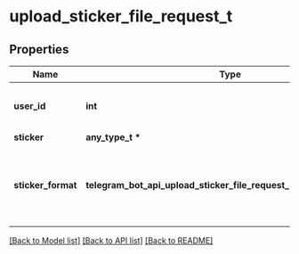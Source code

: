 # upload_sticker_file_request_t

## Properties
Name | Type | Description | Notes
------------ | ------------- | ------------- | -------------
**user_id** | **int** | User identifier of sticker file owner | 
**sticker** | **any_type_t \*** |  | 
**sticker_format** | **telegram_bot_api_upload_sticker_file_request_STICKERFORMAT_e** | Format of the sticker, must be one of “static”, “animated”, “video” | 

[[Back to Model list]](../README.md#documentation-for-models) [[Back to API list]](../README.md#documentation-for-api-endpoints) [[Back to README]](../README.md)


